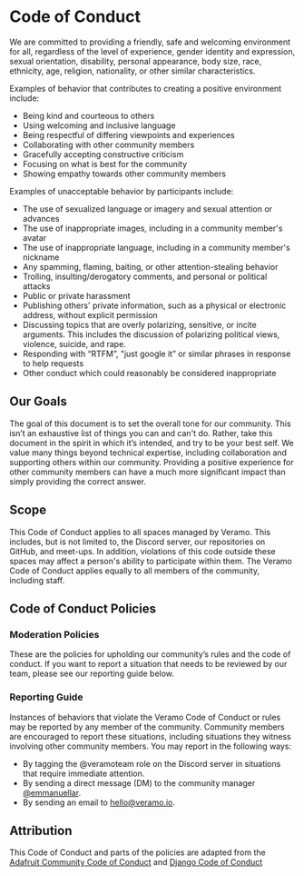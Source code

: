 # Code of Conduct

We are committed to providing a friendly, safe and welcoming environment for all, regardless of the level of experience, gender identity and expression, sexual orientation, disability, personal appearance, body size, race, ethnicity, age, religion, nationality, or other similar characteristics.

Examples of behavior that contributes to creating a positive environment include:
- Being kind and courteous to others
- Using welcoming and inclusive language
- Being respectful of differing viewpoints and experiences
- Collaborating with other community members
- Gracefully accepting constructive criticism
- Focusing on what is best for the community
- Showing empathy towards other community members

Examples of unacceptable behavior by participants include:
- The use of sexualized language or imagery and sexual attention or advances
- The use of inappropriate images, including in a community member's avatar
- The use of inappropriate language, including in a community member's nickname
- Any spamming, flaming, baiting, or other attention-stealing behavior
- Trolling, insulting/derogatory comments, and personal or political attacks
- Public or private harassment
- Publishing others' private information, such as a physical or electronic address, without explicit permission
- Discussing topics that are overly polarizing, sensitive, or incite arguments. This includes the discussion of polarizing political views, violence, suicide, and rape.
- Responding with “RTFM”, "just google it” or similar phrases in response to help requests
- Other conduct which could reasonably be considered inappropriate

## Our Goals
The goal of this document is to set the overall tone for our community. This isn’t an exhaustive list of things you can and can't do. Rather, take this document in the spirit in which it’s intended, and try to be your best self.
We value many things beyond technical expertise, including collaboration and supporting others within our community. Providing a positive experience for other community members can have a much more significant impact than simply providing the correct answer.


## Scope

This Code of Conduct applies to all spaces managed by Veramo. This includes, but is not limited to, the Discord server, our repositories on GitHub, and meet-ups. In addition, violations of this code outside these spaces may affect a person's ability to participate within them.
The Veramo Code of Conduct applies equally to all members of the community, including staff.


## Code of Conduct Policies

### Moderation Policies
These are the policies for upholding our community’s rules and the code of conduct. If you want to report a situation that needs to be reviewed by our team, please see our reporting guide below.


### Reporting Guide
Instances of behaviors that violate the Veramo Code of Conduct or rules may be reported by any member of the community. Community members are encouraged to report these situations, including situations they witness involving other community members.
You may report in the following ways:
* By tagging the @veramoteam role on the Discord server in situations that require immediate attention.
* By sending a direct message (DM) to the community manager [@emmanuellar](https://github.com/emmanuellar).
* By sending an email to [hello@veramo.io](mailto:hello@veramo.io).

## Attribution
This Code of Conduct and parts of the policies are adapted from the [Adafruit Community Code of Conduct](https://github.com/adafruit/Adafruit_Community_Code_of_Conduct/blob/master/code-of-conduct.md) and [Django Code of Conduct](https://www.djangoproject.com/conduct/)